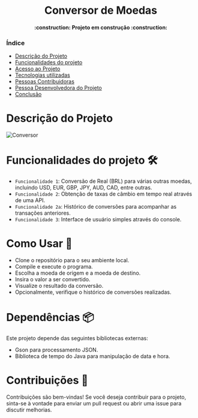 
<h1 align="center"> Conversor de Moedas</h1>

<h4 align="center"> 
    :construction:  Projeto em construção  :construction:
</h4>

### Índice 

* [Descrição do Projeto](#descrição-do-projeto)
* [Funcionalidades do projeto](#funcionalidades-do-projeto)
* [Acesso ao Projeto](#acesso-ao-projeto)
* [Tecnologias utilizadas](#tecnologias-utilizadas)
* [Pessoas Contribuidoras](#pessoas-contribuidoras)
* [Pessoa Desenvolvedora do Projeto](#pessoas-desenvolvedoras)
* [Conclusão](#conclusão)



# Descrição do Projeto

![Conversor](https://github.com/Tativv/Conversor-de-Moedas/assets/135656585/8e094114-5cb8-4c1e-b922-ca0f5e313591)




#  Funcionalidades do projeto 🛠️
- `Funcionalidade 1`: Conversão de Real (BRL) para várias outras moedas, incluindo USD, EUR, GBP, JPY, AUD, CAD, entre outras.
- `Funcionalidade 2`: Obtenção de taxas de câmbio em tempo real através de uma API.
- `Funcionalidade 2a`: Histórico de conversões para acompanhar as transações anteriores.
- `Funcionalidade 3`: Interface de usuário simples através do console.

#  Como Usar 🚀
- Clone o repositório para o seu ambiente local.
- Compile e execute o programa.
- Escolha a moeda de origem e a moeda de destino.
- Insira o valor a ser convertido.
- Visualize o resultado da conversão.
- Opcionalmente, verifique o histórico de conversões realizadas.

# Dependências 📦
Este projeto depende das seguintes bibliotecas externas:
- Gson para processamento JSON.
- Biblioteca de tempo do Java para manipulação de data e hora.

# Contribuições 🤝
Contribuições são bem-vindas! Se você deseja contribuir para o projeto, sinta-se à vontade para enviar um pull request ou abrir uma issue para discutir melhorias.
